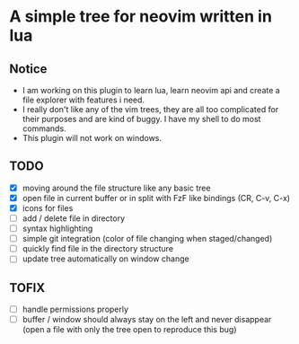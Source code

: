 # A simple tree for neovim written in lua

## Notice

- I am working on this plugin to learn lua, learn neovim api and create a file explorer with features i need.
- I really don't like any of the vim trees, they are all too complicated for their purposes and are kind of buggy. I have my shell to do most commands.
- This plugin will not work on windows.

## TODO

- [x] moving around the file structure like any basic tree
- [x] open file in current buffer or in split with FzF like bindings (CR, C-v, C-x)
- [x] icons for files
- [ ] add / delete file in directory
- [ ] syntax highlighting
- [ ] simple git integration (color of file changing when staged/changed)
- [ ] quickly find file in the directory structure
- [ ] update tree automatically on window change

## TOFIX

- [ ] handle permissions properly
- [ ] buffer / window should always stay on the left and never disappear (open a file with only the tree open to reproduce this bug)
